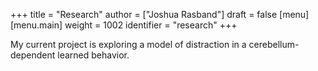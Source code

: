 +++
title = "Research"
author = ["Joshua Rasband"]
draft = false
[menu]
  [menu.main]
    weight = 1002
    identifier = "research"
+++

My current project is exploring a model of distraction in a cerebellum-dependent
learned behavior.
